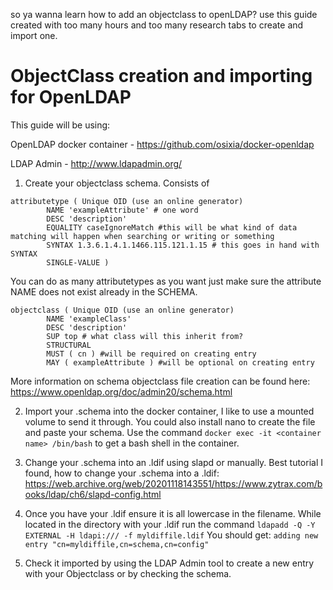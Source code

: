 so ya wanna learn how to add an objectclass to openLDAP? 
use this guide created with too many hours and too many research tabs to create and import one.

# ObjectClass creation and importing for OpenLDAP

This guide will be using:

OpenLDAP docker container - https://github.com/osixia/docker-openldap

LDAP Admin - http://www.ldapadmin.org/


1. Create your objectclass schema. Consists of 
```
attributetype ( Unique OID (use an online generator) 
        NAME 'exampleAttribute' # one word
        DESC 'description'
        EQUALITY caseIgnoreMatch #this will be what kind of data matching will happen when searching or writing or something
        SYNTAX 1.3.6.1.4.1.1466.115.121.1.15 # this goes in hand with SYNTAX 
        SINGLE-VALUE )
```
You can do as many attributetypes as you want just make sure the attribute NAME does not exist already in the SCHEMA.
```
objectclass ( Unique OID (use an online generator) 
        NAME 'exampleClass'
        DESC 'description'
        SUP top # what class will this inherit from?
        STRUCTURAL
		MUST ( cn ) #will be required on creating entry
		MAY ( exampleAttribute ) #will be optional on creating entry
```

More information on schema objectclass file creation can be found here: https://www.openldap.org/doc/admin20/schema.html
		
		
2. Import your .schema into the docker container, I like to use a mounted volume to send it through. You could also install nano to create the file and paste your schema.
Use the command `docker exec -it <container name> /bin/bash` to get a bash shell in the container.

3. Change your .schema into an .ldif using slapd or manually.
	Best tutorial I found, how to change your .schema into a .ldif: https://web.archive.org/web/20201118143551/https://www.zytrax.com/books/ldap/ch6/slapd-config.html

4. Once you have your .ldif ensure it is all lowercase in the filename.
	While located in the directory with your .ldif run the command `ldapadd -Q -Y EXTERNAL -H ldapi:/// -f myldiffile.ldif`
	You should get: `adding new entry "cn=myldiffile,cn=schema,cn=config"`
	
5. Check it imported by using the LDAP Admin tool to create a new entry with your Objectclass or by checking the schema.

